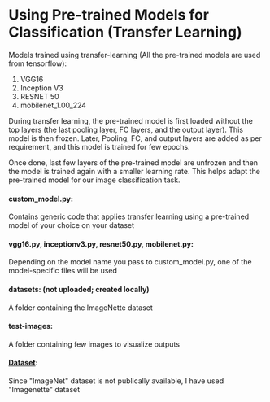 # Using Pre-trained Models for Classification (Transfer Learning)

Models trained using transfer-learning (All the pre-trained models are used from tensorflow):
1) VGG16
2) Inception V3
3) RESNET 50
4) mobilenet_1.00_224

During transfer learning, the pre-trained model is first loaded without the top layers (the last pooling layer, FC layers, and the output layer). This model is then frozen. Later, Pooling, FC, and output layers are added as per requirement, and this model is trained for few epochs.

Once done, last few layers of the pre-trained model are unfrozen and then the model is trained again with a smaller learning rate. This helps adapt the pre-trained model for our image classification task.


#### custom_model.py: 
Contains generic code that applies transfer learning using a pre-trained model of your choice on your dataset

#### vgg16.py, inceptionv3.py, resnet50.py, mobilenet.py:
Depending on the model name you pass to custom_model.py, one of the model-specific files will be used


#### datasets: (not uploaded; created locally)
A folder containing the ImageNette dataset

#### test-images:
A folder containing few images to visualize outputs


#### [Dataset](https://github.com/fastai/imagenette):
Since "ImageNet" dataset is not publically available, I have used "Imagenette" dataset
